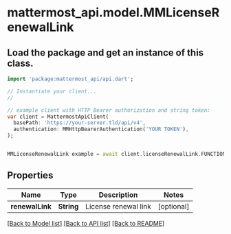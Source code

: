 # mattermost_api.model.MMLicenseRenewalLink

## Load the package and get an instance of this class.
```dart
import 'package:mattermost_api/api.dart';

// Instantiate your client...
//

// example client with HTTP Bearer authorization and string token:
var client = MattermostApiClient(
  basePath: 'https://your-server.tld/api/v4',
  authentication: MMHttpBearerAuthentication('YOUR TOKEN'),
);


MMLicenseRenewalLink example = await client.licenseRenewalLink.FUNCTION_THAT_RETURNS_THIS_CLASS();

```

## Properties
Name | Type | Description | Notes
------------ | ------------- | ------------- | -------------
**renewalLink** | **String** | License renewal link | [optional] 

[[Back to Model list]](../GENERATED_README.md#documentation-for-models) [[Back to API list]](../GENERATED_README.md#documentation-for-api-endpoints) [[Back to README]](../GENERATED_README.md)


